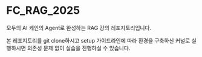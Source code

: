 # FC_RAG_2025
모두의 AI 케인의 Agent로 완성하는 RAG 강의 레포지토리입니다.

본 레포지토리를 git clone하시고 setup 가이드라인에 따라 환경을 구축하신 커널로 실행하시면 의존성 문제 없이 실습을 진행하실 수 있습니다.
